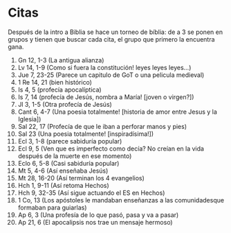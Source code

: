 # Citas
Después de la intro a Biblia se hace un torneo de bíblia: de a 3 se ponen en grupos y tienen que buscar cada cita, el grupo que primero la encuentra gana.

1. Gn 12, 1-3 (La antigua alianza)
2. Lv 14, 1-9 (Como si fuera la constitución! leyes leyes leyes...)
3. Jue 7, 23-25 (Parece un capitulo de GoT o una pelicula medieval)
4. 1 Re 14, 21 (bien histórico)
5. Is 4, 5 (profecía apocalíptica)
6. Is 7, 14 (profecía de Jesús, nombra a María! [joven o virgen?])
7. Jl 3, 1-5 (Otra profecía de Jesús)
8. Cant 6, 4-7 (Una poesia totalmente! [historia de amor entre Jesus y la Iglesia])
9. Sal 22, 17 (Profecía de que le iban a perforar manos y pies)
10. Sal 23 (Una poesia totalmente! [inspiradísima!])
11. Ecl 3, 1-8 (parece sabiduría popular)
12. Ecl 9, 5 (Ven que es imperfecto como decía? No creían en la vida después de la muerte en ese momento)
13. Eclo 6, 5-8 (Casi sabiduría popular)
14. Mt 5, 4-6 (Así enseñaba Jesús)
15. Mt 28, 16-20 (Así terminan los 4 evangelios)
16. Hch 1, 9-11 (Así retoma Hechos)
17. Hch 9, 32-35 (Así sigue actuando el ES en Hechos)
18. 1 Co, 13 (Los apóstoles le mandaban enseñanzas a las comunidadesque formaban para guiarlas)
19. Ap 6, 3 (Una profesía de lo que pasó, pasa y va a pasar)
20. Ap 21, 6 (El apocalipsis nos trae un mensaje hermoso)